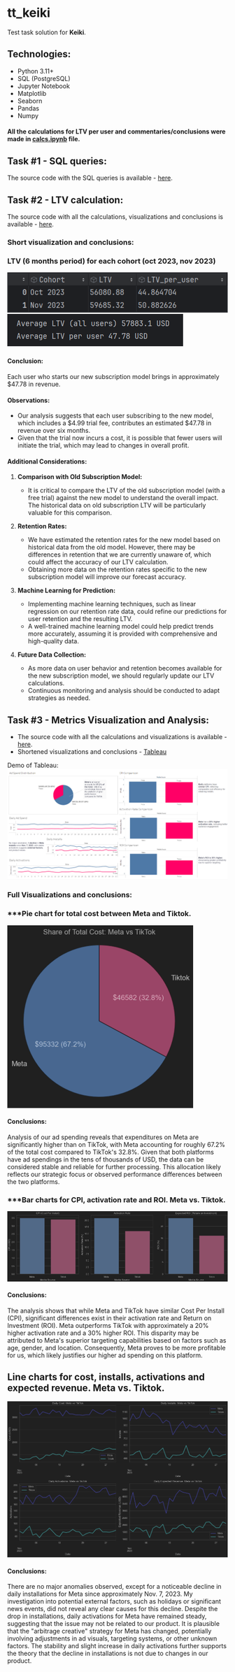 # tt_keiki
Test task solution for **Keiki**.

## Technologies:
- Python 3.11+
- SQL (PostgreSQL)
- Jupyter Notebook
- Matplotlib
- Seaborn
- Pandas
- Numpy

#### All the calculations for LTV per user and commentaries/conclusions were made in [calcs.ipynb](https://github.com/panicua/tt_keiki/blob/main/ltv_calculations.ipynb) file.

## Task #1 - SQL queries:
The source code with the SQL queries is available - [here](https://github.com/panicua/tt_keiki/tree/main/task_num_1/1st_TASK_KEIKI_SQL.txt).



## Task #2 - LTV calculation:
The source code with all the calculations, visualizations and conclusions is available - [here](https://github.com/panicua/tt_keiki/tree/main/task_num_2/ltv_calculations.ipynb).

### Short visualization and conclusions:
### LTV (6 months period) for each cohort (oct 2023, nov 2023)
![ltv_cohorts.png](task_num_2/images/ltv_cohorts.png)
![ltv_averaged.png](task_num_2/images/ltv_averaged.png)
### 
#### Conclusion:
Each user who starts our new subscription model brings in approximately $47.78 in revenue.

#### Observations:
- Our analysis suggests that each user subscribing to the new model, which includes a $4.99 trial fee, contributes an estimated $47.78 in revenue over six months. 
- Given that the trial now incurs a cost, it is possible that fewer users will initiate the trial, which may lead to changes in overall profit.

#### Additional Considerations:
1. **Comparison with Old Subscription Model:**
   - It is critical to compare the LTV of the old subscription model (with a free trial) against the new model to understand the overall impact. The historical data on old subscription LTV will be particularly valuable for this comparison.

2. **Retention Rates:**
   - We have estimated the retention rates for the new model based on historical data from the old model. However, there may be differences in retention that we are currently unaware of, which could affect the accuracy of our LTV calculation.
   - Obtaining more data on the retention rates specific to the new subscription model will improve our forecast accuracy.

3. **Machine Learning for Prediction:**
   - Implementing machine learning techniques, such as linear regression on our retention rate data, could refine our predictions for user retention and the resulting LTV.
   - A well-trained machine learning model could help predict trends more accurately, assuming it is provided with comprehensive and high-quality data.

4. **Future Data Collection:**
   - As more data on user behavior and retention becomes available for the new subscription model, we should regularly update our LTV calculations.
   - Continuous monitoring and analysis should be conducted to adapt strategies as needed.

## Task #3 - Metrics Visualization and Analysis:
- The source code with all the calculations and visualizations is available - [here](https://github.com/panicua/tt_keiki/tree/main/task_num_3/dashboard_calculations.ipynb).
- Shortened visualizations and conclusions - [Tableau](https://prod-uk-a.online.tableau.com/t/yuriipaziurich-1106298908/views/KeikiDashboard/KeikiDashboard)

Demo of Tableau: ![tableau_dashboard.png](tableau_dashboard.png)

### Full Visualizations and conclusions:
### ***Pie chart for total cost between Meta and Tiktok.
![pie_chart_cost.png](task_num_3/images/pie_chart_cost.png)
#### Conclusions:
Analysis of our ad spending reveals that expenditures on Meta are significantly higher than on TikTok, with Meta accounting for roughly 67.2% of the total cost compared to TikTok's 32.8%. Given that both platforms have ad spendings in the tens of thousands of USD, the data can be considered stable and reliable for further processing. This allocation likely reflects our strategic focus or observed performance differences between the two platforms.

### ***Bar charts for CPI, activation rate and ROI. Meta vs. Tiktok.
![bar_charts_key_metrics.png](task_num_3/images/bar_charts_key_metrics.png)
#### Conclusions:
The analysis shows that while Meta and TikTok have similar Cost Per Install (CPI), significant differences exist in their activation rate and Return on Investment (ROI). Meta outperforms TikTok with approximately a 20% higher activation rate and a 30% higher ROI. This disparity may be attributed to Meta's superior targeting capabilities based on factors such as age, gender, and location. Consequently, Meta proves to be more profitable for us, which likely justifies our higher ad spending on this platform.

## Line charts for cost, installs, activations and expected revenue. Meta vs. Tiktok.
![main_line_charts.png](task_num_3/images/main_line_charts.png)
#### Conclusions:
There are no major anomalies observed, except for a noticeable decline in daily installations for Meta since approximately Nov. 7, 2023. My investigation into potential external factors, such as holidays or significant news events, did not reveal any clear causes for this decline. Despite the drop in installations, daily activations for Meta have remained steady, suggesting that the issue may not be related to our product. It is plausible that the "arbitrage creative" strategy for Meta has changed, potentially involving adjustments in ad visuals, targeting systems, or other unknown factors. The stability and slight increase in daily activations further supports the theory that the decline in installations is not due to changes in our product.
